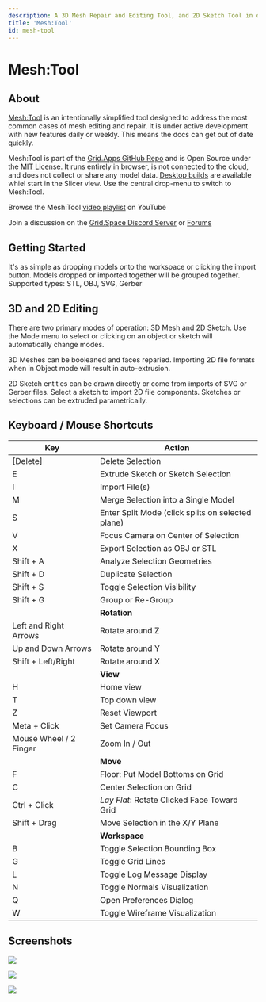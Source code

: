 ```yaml
---
description: A 3D Mesh Repair and Editing Tool, and 2D Sketch Tool in one
title: 'Mesh:Tool'
id: mesh-tool
---
```


# Mesh:Tool

## About

[Mesh:Tool](https://grid.space/mesh) is an intentionally simplified tool designed to address the most common cases of mesh editing and repair. It is under active development with new features daily or weekly. This means the docs can get out of date quickly.

Mesh:Tool is part of the [Grid.Apps GitHub Repo](https://github.com/GridSpace/grid-apps) and is Open Source under the [MIT License](https://en.wikipedia.org/wiki/MIT_License). It runs entirely in browser, is not connected to the cloud, and does not collect or share any model data. [Desktop builds](https://github.com/GridSpace/grid-apps/releases) are available whiel start in the Slicer view. Use the central drop-menu to switch to Mesh:Tool.

Browse the Mesh:Tool [video playlist](https://www.youtube.com/playlist?list=PLRoVgyRoWZps84Scj5wQ2LYK-wMu-7r0L) on YouTube

Join a discussion on the [Grid.Space Discord Server](https://discord.com/invite/E6QEjWpD8g) or [Forums](https://forum.grid.space/)

## Getting Started

It's as simple as dropping models onto the workspace or clicking the import button. Models dropped or imported together will be grouped together. Supported types: STL, OBJ, SVG, Gerber

## 3D and 2D Editing

There are two primary modes of operation: 3D Mesh and 2D Sketch. Use the Mode menu to select or clicking on an object or sketch will automatically change modes.

3D Meshes can be booleaned and faces reparied. Importing 2D file formats when in Object mode will result in auto-extrusion.

2D Sketch entities can be drawn directly or come from imports of SVG or Gerber files. Select a sketch to import 2D file components. Sketches or selections can be extruded parametrically.

## Keyboard / Mouse Shortcuts

| Key                    | Action                                            |
| ---------------------- | ------------------------------------------------- |
| [Delete]               | Delete Selection                                  |
| E                      | Extrude Sketch or Sketch Selection                |
| I                      | Import File(s)                                    |
| M                      | Merge Selection into a Single Model               |
| S                      | Enter Split Mode (click splits on selected plane) |
| V                      | Focus Camera on Center of Selection               |
| X                      | Export Selection as OBJ or STL                    |
| Shift + A              | Analyze Selection Geometries                      |
| Shift + D              | Duplicate Selection                               |
| Shift + S              | Toggle Selection Visibility                       |
| Shift + G              | Group or Re-Group                                 |
|                        | **Rotation**                                      |
| Left and Right Arrows  | Rotate around Z                                   |
| Up and Down Arrows     | Rotate around Y                                   |
| Shift + Left/Right     | Rotate around X                                   |
|                        | **View**                                          |
| H                      | Home view                                         |
| T                      | Top down view                                     |
| Z                      | Reset Viewport                                    |
| Meta + Click           | Set Camera Focus                                  |
| Mouse Wheel / 2 Finger | Zoom In / Out                                     |
|                        | **Move**                                          |
| F                      | Floor: Put Model Bottoms on Grid                  |
| C                      | Center Selection on Grid                          |
| Ctrl + Click           | _Lay Flat_: Rotate Clicked Face Toward Grid       |
| Shift + Drag           | Move Selection in the X/Y Plane                   |
|                        | **Workspace**                                     |
| B                      | Toggle Selection Bounding Box                     |
| G                      | Toggle Grid Lines                                 |
| L                      | Toggle Log Message Display                        |
| N                      | Toggle Normals Visualization                      |
| Q                      | Open Preferences Dialog                           |
| W                      | Toggle Wireframe Visualization                    |

## Screenshots

![](</img/Screenshot 2024-07-30 at 11.27.49 AM.png>)

![](</img/meshtool vid hero.png>)

![](</img/Screen Shot 2022-01-11 at 11.22.35 PM.png>)
